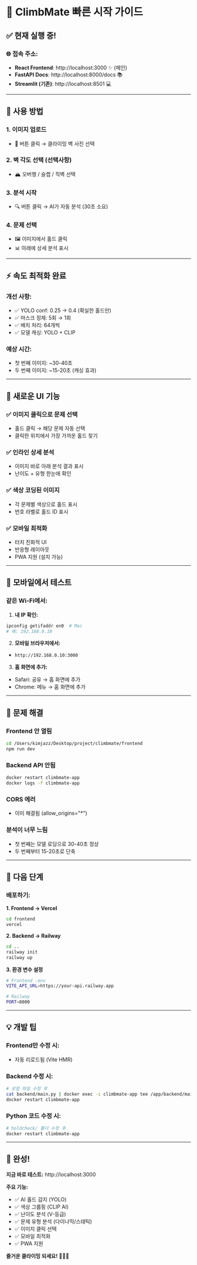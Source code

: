 # 🚀 ClimbMate 빠른 시작 가이드

## ✅ 현재 실행 중!

### 🌐 **접속 주소:**

- **React Frontend**: http://localhost:3000 ✨ (메인)
- **FastAPI Docs**: http://localhost:8000/docs 📚
- **Streamlit (기존)**: http://localhost:8501 💻

---

## 📱 **사용 방법**

### 1. **이미지 업로드**
- 📸 버튼 클릭 → 클라이밍 벽 사진 선택

### 2. **벽 각도 선택 (선택사항)**
- 🏔️ 오버행 / 슬랩 / 직벽 선택

### 3. **분석 시작**
- 🔍 버튼 클릭 → AI가 자동 분석 (30초 소요)

### 4. **문제 선택**
- 🖼️ 이미지에서 홀드 클릭
- 📊 아래에 상세 분석 표시

---

## ⚡ **속도 최적화 완료**

### **개선 사항:**
- ✅ YOLO conf: 0.25 → 0.4 (확실한 홀드만)
- ✅ 마스크 정제: 5회 → 1회
- ✅ 배치 처리: 64개씩
- ✅ 모델 캐싱: YOLO + CLIP

### **예상 시간:**
- 첫 번째 이미지: ~30-40초
- 두 번째 이미지: ~15-20초 (캐싱 효과)

---

## 🎨 **새로운 UI 기능**

### ✅ **이미지 클릭으로 문제 선택**
- 홀드 클릭 → 해당 문제 자동 선택
- 클릭한 위치에서 가장 가까운 홀드 찾기

### ✅ **인라인 상세 분석**
- 이미지 바로 아래 분석 결과 표시
- 난이도 + 유형 한눈에 확인

### ✅ **색상 코딩된 이미지**
- 각 문제별 색상으로 홀드 표시
- 번호 라벨로 홀드 ID 표시

### ✅ **모바일 최적화**
- 터치 친화적 UI
- 반응형 레이아웃
- PWA 지원 (설치 가능)

---

## 📱 **모바일에서 테스트**

### **같은 Wi-Fi에서:**

1. **내 IP 확인:**
```bash
ipconfig getifaddr en0  # Mac
# 예: 192.168.0.10
```

2. **모바일 브라우저에서:**
- `http://192.168.0.10:3000`

3. **홈 화면에 추가:**
- Safari: 공유 → 홈 화면에 추가
- Chrome: 메뉴 → 홈 화면에 추가

---

## 🐛 **문제 해결**

### **Frontend 안 열림**
```bash
cd /Users/kimjazz/Desktop/project/climbmate/frontend
npm run dev
```

### **Backend API 안됨**
```bash
docker restart climbmate-app
docker logs -f climbmate-app
```

### **CORS 에러**
- 이미 해결됨 (allow_origins="*")

### **분석이 너무 느림**
- 첫 번째는 모델 로딩으로 30-40초 정상
- 두 번째부터 15-20초로 단축

---

## 🚀 **다음 단계**

### **배포하기:**

**1. Frontend → Vercel**
```bash
cd frontend
vercel
```

**2. Backend → Railway**
```bash
cd ..
railway init
railway up
```

**3. 환경 변수 설정**
```bash
# Frontend .env
VITE_API_URL=https://your-api.railway.app

# Railway
PORT=8000
```

---

## 💡 **개발 팁**

### **Frontend만 수정 시:**
- 자동 리로드됨 (Vite HMR)

### **Backend 수정 시:**
```bash
# 로컬 파일 수정 후
cat backend/main.py | docker exec -i climbmate-app tee /app/backend/main.py > /dev/null
docker restart climbmate-app
```

### **Python 코드 수정 시:**
```bash
# holdcheck/ 폴더 수정 후
docker restart climbmate-app
```

---

## 🎉 **완성!**

**지금 바로 테스트:** http://localhost:3000

**주요 기능:**
- ✅ AI 홀드 감지 (YOLO)
- ✅ 색상 그룹핑 (CLIP AI)
- ✅ 난이도 분석 (V-등급)
- ✅ 문제 유형 분석 (다이나믹/스태틱)
- ✅ 이미지 클릭 선택
- ✅ 모바일 최적화
- ✅ PWA 지원

**즐거운 클라이밍 되세요!** 🧗‍♀️✨

